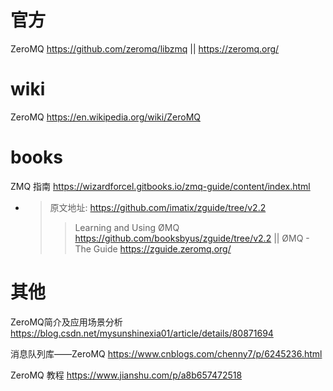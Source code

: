 
# 官方

ZeroMQ https://github.com/zeromq/libzmq || https://zeromq.org/

# wiki

ZeroMQ https://en.wikipedia.org/wiki/ZeroMQ

# books

ZMQ 指南 https://wizardforcel.gitbooks.io/zmq-guide/content/index.html
- > 原文地址: https://github.com/imatix/zguide/tree/v2.2
  >> Learning and Using ØMQ https://github.com/booksbyus/zguide/tree/v2.2 || ØMQ - The Guide https://zguide.zeromq.org/

# 其他

ZeroMQ简介及应用场景分析 https://blog.csdn.net/mysunshinexia01/article/details/80871694

消息队列库——ZeroMQ https://www.cnblogs.com/chenny7/p/6245236.html

ZeroMQ 教程 https://www.jianshu.com/p/a8b657472518
